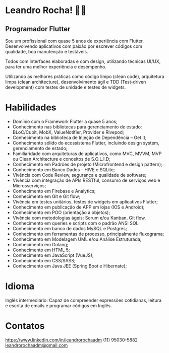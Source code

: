 # Leandro Rocha! :man_technologist:

## Programador Flutter
Sou um profissional com quase 5 anos de experiência com Flutter. Desenvolvendo aplicativos com paixão por escrever códigos com qualidade, boa manutenção e testáveis.

Todos com interfaces elaboradas e com design, utilizando técnicas UI/UX, para ter uma melhor experiência e desempenho.

Utilizando as melhores práticas como código limpo (clean code), arquitetura limpa (clean architecture), desenvolvimento ágil e TDD (Test-driven development) com testes de unidade e testes de widgets.

# Habilidades
* Domínio com o Framework Flutter a quase 5 anos;
* Conhecimento nas bibliotecas para gerenciamento de estado: BLoC/Cubit, MobX, ValueNotifier, Provider e Rivepod;
* Conhecimento na biblioteca de Injeção de Dependência – Get It; 
* Conhecimento sólido do ecossistema Flutter, incluindo design system, gerenciamento de estado;
* Familiaridade com arquiteturas de aplicativos, como MVC, MVVM, MVP ou Clean Architecture e conceitos de S.O.L.I.D;
* Conhecimento em Padrões de projeto (Microfrontend e design pattern);
* Conhecimento em Banco Dados – HIVE e SQLite;
* Vivência com Code Review, segurança e qualidade de software;
* Vivência com integração de APIs RESTful, consumo de serviços web e Microsserviços;
* Conhecimento em Firebase e Analytics;
* Conhecimento em Git e Git flow;
* Vivência em testes unitários, testes de widgets em aplicativos Flutter;
* Conhecimento em publicação de APP em lojas (IOS e Android);
* Conhecimento em POO (orientação a objetos);
* Vivência com metodologias ágeis: Scrum e/ou Kanban, Git flow.
* Conhecimento em queries e scripts com o padrão ANSI SQL
* Conhecimento em banco de dados MySQL e Postgres;
* Conhecimento em ferramentas de processo, principalmente fluxograma;
* Conhecimento em Modelagem UML e/ou Análise Estruturada;
* Conhecimento em Golang;
* Conhecimento em HTML 5;
* Conhecimento em JavaScript (VueJS);
* Conhecimento em CSS/SASS;
* Conhecimento em Java JEE (Spring Boot e Hibernate);

# Idioma
Inglês intermediário: Capaz de compreender expressões cotidianas, leitura e escrita de emails e programar códigos em Inglês.

# Contatos
https://www.linkedin.com/in/leandrorochaadm
(11) 95030-5882
leandrorochaadm@gmail.com


